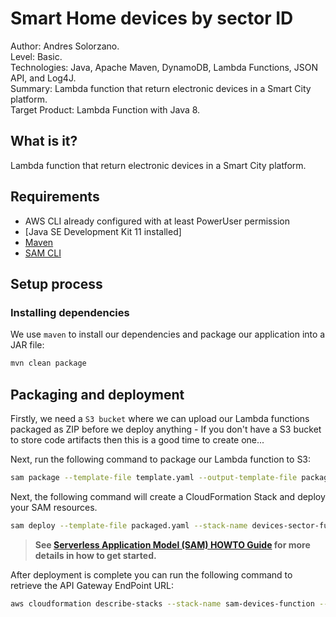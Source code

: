 Smart Home devices by sector ID
===============================
Author: Andres Solorzano.    
Level: Basic.    
Technologies: Java, Apache Maven, DynamoDB, Lambda Functions, JSON API, and Log4J.    
Summary: Lambda function that return electronic devices in a Smart City platform.    
Target Product: Lambda Function with Java 8.
 

What is it?
-----------

Lambda function that return electronic devices in a Smart City platform.



## Requirements

* AWS CLI already configured with at least PowerUser permission
* [Java SE Development Kit 11 installed]
* [Maven](https://maven.apache.org/install.html)
* [SAM CLI](https://github.com/awslabs/aws-sam-cli)



## Setup process

### Installing dependencies

We use `maven` to install our dependencies and package our application into a JAR file:

```bash
mvn clean package
```


## Packaging and deployment

Firstly, we need a `S3 bucket` where we can upload our Lambda functions packaged as ZIP before we
deploy anything - If you don't have a S3 bucket to store code artifacts then this is a good time to
create one...

Next, run the following command to package our Lambda function to S3:

```bash
sam package --template-file template.yaml --output-template-file packaged.yaml --s3-bucket <BUCKET_NAME>
```

Next, the following command will create a CloudFormation Stack and deploy your SAM resources.

```bash
sam deploy --template-file packaged.yaml --stack-name devices-sector-function-stack --capabilities CAPABILITY_IAM
```

> **See [Serverless Application Model (SAM) HOWTO Guide](https://github.com/awslabs/serverless-application-model/blob/master/HOWTO.md) for more details in how to get started.**


After deployment is complete you can run the following command to retrieve the API Gateway EndPoint URL:

```bash
aws cloudformation describe-stacks --stack-name sam-devices-function --query 'Stacks[].Outputs'
```